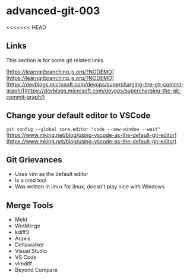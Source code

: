 # advanced-git-003

<<<<<<< HEAD
## Links

This section is for some git related links.

[https://learngitbranching.js.org/?NODEMO](https://learngitbranching.js.org/?NODEMO)
[https://devblogs.microsoft.com/devops/supercharging-the-git-commit-graph/](https://devblogs.microsoft.com/devops/supercharging-the-git-commit-graph/)

## Change your default editor to VSCode

`git config --global core.editor "code --new-window --wait"`
[https://www.mking.net/blog/using-vscode-as-the-default-git-editor](https://www.mking.net/blog/using-vscode-as-the-default-git-editor)

## Git Grievances

- Uses vim as the default editor
- Is a cmd tool
- Was written in linux for linux, doesn't play nice with Windows


## Merge Tools

- Meld
- WinMerge
- kdiff3
- Araxis
- Deltawalker
- Visual Studio
- VS Code
- vimdiff
- Beyond Compare

